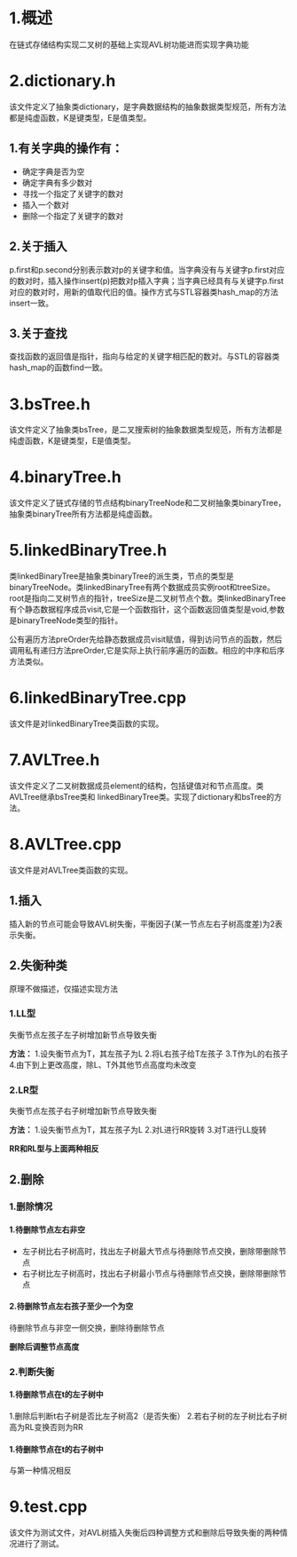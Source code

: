 # 1.概述
在链式存储结构实现二叉树的基础上实现AVL树功能进而实现字典功能

# 2.dictionary.h
该文件定义了抽象类dictionary，是字典数据结构的抽象数据类型规范，所有方法都是纯虚函数，K是键类型，E是值类型。
## 1.有关字典的操作有：
- 确定字典是否为空
- 确定字典有多少数对
- 寻找一个指定了关键字的数对
- 插入一个数对
- 删除一个指定了关键字的数对
## 2.关于插入
p.first和p.second分别表示数对p的关键字和值。当字典没有与关键字p.first对应的数对时，插入操作insert(p)把数对p插入字典；当字典已经具有与关键字p.first对应的数对时，用新的值取代旧的值。操作方式与STL容器类hash_map的方法insert一致。
## 3.关于查找
查找函数的返回值是指针，指向与给定的关键字相匹配的数对。与STL的容器类hash_map的函数find一致。

# 3.bsTree.h
该文件定义了抽象类bsTree，是二叉搜索树的抽象数据类型规范，所有方法都是纯虚函数，K是键类型，E是值类型。

# 4.binaryTree.h
该文件定义了链式存储的节点结构binaryTreeNode和二叉树抽象类binaryTree，抽象类binaryTree所有方法都是纯虚函数。

# 5.linkedBinaryTree.h
类linkedBinaryTree是抽象类binaryTree的派生类，节点的类型是binaryTreeNode。类linkedBinaryTree有两个数据成员实例root和treeSize。root是指向二叉树节点的指针，treeSize是二叉树节点个数。类linkedBinaryTree有个静态数据程序成员visit,它是一个函数指针，这个函数返回值类型是void,参数是binaryTreeNode类型的指针。

公有遍历方法preOrder先给静态数据成员visit赋值，得到访问节点的函数，然后调用私有递归方法preOrder,它是实际上执行前序遍历的函数。相应的中序和后序方法类似。

# 6.linkedBinaryTree.cpp
该文件是对linkedBinaryTree类函数的实现。

# 7.AVLTree.h
该文件定义了二叉树数据成员element的结构，包括键值对和节点高度。类AVLTree继承bsTree类和
linkedBinaryTree类。实现了dictionary和bsTree的方法。

# 8.AVLTree.cpp
该文件是对AVLTree类函数的实现。
## 1.插入
插入新的节点可能会导致AVL树失衡，平衡因子(某一节点左右子树高度差)为2表示失衡。
## 2.失衡种类
原理不做描述，仅描述实现方法
### 1.LL型
失衡节点左孩子左子树增加新节点导致失衡

**方法：**
1.设失衡节点为T，其左孩子为L
2.将L右孩子给T左孩子
3.T作为L的右孩子
4.由下到上更改高度，除L、T外其他节点高度均未改变
### 2.LR型
失衡节点左孩子右子树增加新节点导致失衡

**方法：**
1.设失衡节点为T，其左孩子为L
2.对L进行RR旋转
3.对T进行LL旋转

**RR和RL型与上面两种相反**

## 2.删除
### 1.删除情况
#### 1.待删除节点左右非空
- 左子树比右子树高时，找出左子树最大节点与待删除节点交换，删除带删除节点
- 右子树比左子树高时，找出右子树最小节点与待删除节点交换，删除带删除节点
#### 2.待删除节点左右孩子至少一个为空
待删除节点与非空一侧交换，删除待删除节点

**删除后调整节点高度**
### 2.判断失衡
#### 1.待删除节点在t的左子树中
1.删除后判断t右子树是否比左子树高2（是否失衡）
2.若右子树的左子树比右子树高为RL变换否则为RR
#### 1.待删除节点在t的右子树中
与第一种情况相反

# 9.test.cpp
该文件为测试文件，对AVL树插入失衡后四种调整方式和删除后导致失衡的两种情况进行了测试。
